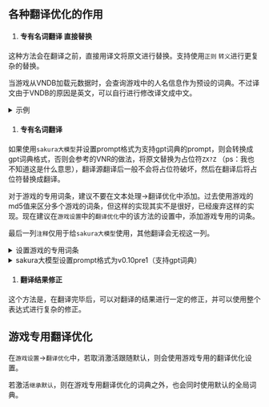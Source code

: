 ## 各种翻译优化的作用

1. #### 专有名词翻译 直接替换

  这种方法会在翻译之前，直接用译文将原文进行替换。支持使用`正则` `转义`进行更复杂的替换。

  当游戏从VNDB加载元数据时，会查询游戏中的人名信息作为预设的词典。不过译文由于VNDB的原因是英文，可以自行进行修改译文成中文。

  <details>
    <summary>示例</summary>
    <img src="https://image.lunatranslator.org/zh/transoptimi/1.png">
  </details>

1. #### 专有名词翻译

  如果使用`sakura大模型`并设置prompt格式为支持gpt词典的prompt，则会转换成gpt词典格式，否则会参考的VNR的做法，将原文替换为占位符`ZX?Z` （ps：我也不知道这是什么意思），翻译源翻译后一般不会将占位符破坏，然后在翻译后将占位符替换成翻译。

  对于游戏的专用词条，建议不要在文本处理->翻译优化中添加。过去使用游戏的md5值来区分多个游戏的词条，但这样的实现其实不是很好，已经废弃这样的实现。现在建议在`游戏设置`中的`翻译优化`中的该方法的设置中，添加游戏专用的词条。

  最后一列`注释`仅用于给`sakura大模型`使用，其他翻译会无视这一列。
    
  <details>
    <summary>设置游戏的专用词条</summary>
    建议使用：
    <img src="https://image.lunatranslator.org/zh/transoptimi/2.png">
    而不是：
    <img src="https://image.lunatranslator.org/zh/transoptimi/3.png">
  </details>
  <details>
    <summary>sakura大模型设置prompt格式为v0.10pre1（支持gpt词典）</summary>
    <img src="https://image.lunatranslator.org/zh/transoptimi/4.png">
  </details>

1. #### 翻译结果修正

  这个方法是，在翻译完毕后，可以对翻译的结果进行一定的修正，并可以使用整个表达式进行复杂的修正。

## 游戏专用翻译优化

在`游戏设置`->`翻译优化`中，若取消激活跟随默认，则会使用游戏专用的翻译优化设置。

若激活`继承默认`，则在游戏专用翻译优化的词典之外，也会同时使用默认的全局词典。